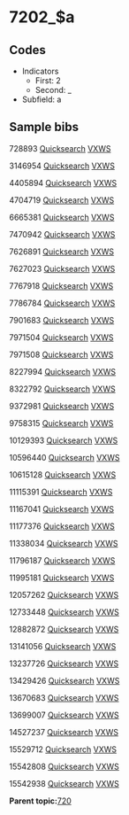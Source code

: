 # 7202\_$a

## Codes

-   Indicators
    -   First: 2
    -   Second: \_
-   Subfield: a

## Sample bibs

728893 [Quicksearch](https://search.library.yale.edu/catalog/728893) [VXWS](http://prodorbis.library.yale.edu:7014/vxws/GetHoldingsService?bibId=728893)

3146954 [Quicksearch](https://search.library.yale.edu/catalog/3146954) [VXWS](http://prodorbis.library.yale.edu:7014/vxws/GetHoldingsService?bibId=3146954)

4405894 [Quicksearch](https://search.library.yale.edu/catalog/4405894) [VXWS](http://prodorbis.library.yale.edu:7014/vxws/GetHoldingsService?bibId=4405894)

4704719 [Quicksearch](https://search.library.yale.edu/catalog/4704719) [VXWS](http://prodorbis.library.yale.edu:7014/vxws/GetHoldingsService?bibId=4704719)

6665381 [Quicksearch](https://search.library.yale.edu/catalog/6665381) [VXWS](http://prodorbis.library.yale.edu:7014/vxws/GetHoldingsService?bibId=6665381)

7470942 [Quicksearch](https://search.library.yale.edu/catalog/7470942) [VXWS](http://prodorbis.library.yale.edu:7014/vxws/GetHoldingsService?bibId=7470942)

7626891 [Quicksearch](https://search.library.yale.edu/catalog/7626891) [VXWS](http://prodorbis.library.yale.edu:7014/vxws/GetHoldingsService?bibId=7626891)

7627023 [Quicksearch](https://search.library.yale.edu/catalog/7627023) [VXWS](http://prodorbis.library.yale.edu:7014/vxws/GetHoldingsService?bibId=7627023)

7767918 [Quicksearch](https://search.library.yale.edu/catalog/7767918) [VXWS](http://prodorbis.library.yale.edu:7014/vxws/GetHoldingsService?bibId=7767918)

7786784 [Quicksearch](https://search.library.yale.edu/catalog/7786784) [VXWS](http://prodorbis.library.yale.edu:7014/vxws/GetHoldingsService?bibId=7786784)

7901683 [Quicksearch](https://search.library.yale.edu/catalog/7901683) [VXWS](http://prodorbis.library.yale.edu:7014/vxws/GetHoldingsService?bibId=7901683)

7971504 [Quicksearch](https://search.library.yale.edu/catalog/7971504) [VXWS](http://prodorbis.library.yale.edu:7014/vxws/GetHoldingsService?bibId=7971504)

7971508 [Quicksearch](https://search.library.yale.edu/catalog/7971508) [VXWS](http://prodorbis.library.yale.edu:7014/vxws/GetHoldingsService?bibId=7971508)

8227994 [Quicksearch](https://search.library.yale.edu/catalog/8227994) [VXWS](http://prodorbis.library.yale.edu:7014/vxws/GetHoldingsService?bibId=8227994)

8322792 [Quicksearch](https://search.library.yale.edu/catalog/8322792) [VXWS](http://prodorbis.library.yale.edu:7014/vxws/GetHoldingsService?bibId=8322792)

9372981 [Quicksearch](https://search.library.yale.edu/catalog/9372981) [VXWS](http://prodorbis.library.yale.edu:7014/vxws/GetHoldingsService?bibId=9372981)

9758315 [Quicksearch](https://search.library.yale.edu/catalog/9758315) [VXWS](http://prodorbis.library.yale.edu:7014/vxws/GetHoldingsService?bibId=9758315)

10129393 [Quicksearch](https://search.library.yale.edu/catalog/10129393) [VXWS](http://prodorbis.library.yale.edu:7014/vxws/GetHoldingsService?bibId=10129393)

10596440 [Quicksearch](https://search.library.yale.edu/catalog/10596440) [VXWS](http://prodorbis.library.yale.edu:7014/vxws/GetHoldingsService?bibId=10596440)

10615128 [Quicksearch](https://search.library.yale.edu/catalog/10615128) [VXWS](http://prodorbis.library.yale.edu:7014/vxws/GetHoldingsService?bibId=10615128)

11115391 [Quicksearch](https://search.library.yale.edu/catalog/11115391) [VXWS](http://prodorbis.library.yale.edu:7014/vxws/GetHoldingsService?bibId=11115391)

11167041 [Quicksearch](https://search.library.yale.edu/catalog/11167041) [VXWS](http://prodorbis.library.yale.edu:7014/vxws/GetHoldingsService?bibId=11167041)

11177376 [Quicksearch](https://search.library.yale.edu/catalog/11177376) [VXWS](http://prodorbis.library.yale.edu:7014/vxws/GetHoldingsService?bibId=11177376)

11338034 [Quicksearch](https://search.library.yale.edu/catalog/11338034) [VXWS](http://prodorbis.library.yale.edu:7014/vxws/GetHoldingsService?bibId=11338034)

11796187 [Quicksearch](https://search.library.yale.edu/catalog/11796187) [VXWS](http://prodorbis.library.yale.edu:7014/vxws/GetHoldingsService?bibId=11796187)

11995181 [Quicksearch](https://search.library.yale.edu/catalog/11995181) [VXWS](http://prodorbis.library.yale.edu:7014/vxws/GetHoldingsService?bibId=11995181)

12057262 [Quicksearch](https://search.library.yale.edu/catalog/12057262) [VXWS](http://prodorbis.library.yale.edu:7014/vxws/GetHoldingsService?bibId=12057262)

12733448 [Quicksearch](https://search.library.yale.edu/catalog/12733448) [VXWS](http://prodorbis.library.yale.edu:7014/vxws/GetHoldingsService?bibId=12733448)

12882872 [Quicksearch](https://search.library.yale.edu/catalog/12882872) [VXWS](http://prodorbis.library.yale.edu:7014/vxws/GetHoldingsService?bibId=12882872)

13141056 [Quicksearch](https://search.library.yale.edu/catalog/13141056) [VXWS](http://prodorbis.library.yale.edu:7014/vxws/GetHoldingsService?bibId=13141056)

13237726 [Quicksearch](https://search.library.yale.edu/catalog/13237726) [VXWS](http://prodorbis.library.yale.edu:7014/vxws/GetHoldingsService?bibId=13237726)

13429426 [Quicksearch](https://search.library.yale.edu/catalog/13429426) [VXWS](http://prodorbis.library.yale.edu:7014/vxws/GetHoldingsService?bibId=13429426)

13670683 [Quicksearch](https://search.library.yale.edu/catalog/13670683) [VXWS](http://prodorbis.library.yale.edu:7014/vxws/GetHoldingsService?bibId=13670683)

13699007 [Quicksearch](https://search.library.yale.edu/catalog/13699007) [VXWS](http://prodorbis.library.yale.edu:7014/vxws/GetHoldingsService?bibId=13699007)

14527237 [Quicksearch](https://search.library.yale.edu/catalog/14527237) [VXWS](http://prodorbis.library.yale.edu:7014/vxws/GetHoldingsService?bibId=14527237)

15529712 [Quicksearch](https://search.library.yale.edu/catalog/15529712) [VXWS](http://prodorbis.library.yale.edu:7014/vxws/GetHoldingsService?bibId=15529712)

15542808 [Quicksearch](https://search.library.yale.edu/catalog/15542808) [VXWS](http://prodorbis.library.yale.edu:7014/vxws/GetHoldingsService?bibId=15542808)

15542938 [Quicksearch](https://search.library.yale.edu/catalog/15542938) [VXWS](http://prodorbis.library.yale.edu:7014/vxws/GetHoldingsService?bibId=15542938)

**Parent topic:**[720](../../tags/720/720.md)

